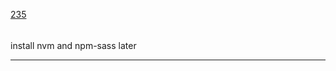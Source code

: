 [235](https://github.com/guilhermeprokisch/ideias/issues/235) 
###### 

install nvm and npm-sass later



-------------------------------------------------------------------------------

